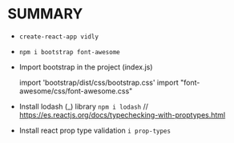 # SUMMARY

- `create-react-app vidly`
- `npm i bootstrap font-awesome`
- Import bootstrap in the project (index.js)

  import 'bootstrap/dist/css/bootstrap.css'
  import "font-awesome/css/font-awesome.css"

- Install lodash (\_) library `npm i lodash`
  // https://es.reactjs.org/docs/typechecking-with-proptypes.html
- Install react prop type validation `i prop-types`
